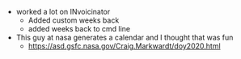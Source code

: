 - worked a lot on INvoicinator
	- Added custom weeks back
	- added weeks back to cmd line
- This guy at nasa generates a calendar and I thought that was fun
	- https://asd.gsfc.nasa.gov/Craig.Markwardt/doy2020.html